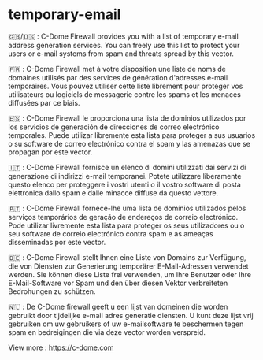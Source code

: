 # temporary-email

🇬🇧/🇺🇸 : C-Dome Firewall provides you with a list of temporary e-mail address generation services. 
You can freely use this list to protect your users or e-mail systems from spam and threats spread by this vector.

🇫🇷 : C-Dome Firewall met à votre disposition une liste de noms de domaines utilisés par des services de génération d'adresses e-mail temporaires. 
Vous pouvez utiliser cette liste librement pour protéger vos utilisateurs ou logiciels de messagerie contre les spams et les menaces diffusées par ce biais.

🇪🇸 : C-Dome Firewall le proporciona una lista de dominios utilizados por los servicios de generación de direcciones de correo electrónico temporales. 
Puede utilizar libremente esta lista para proteger a sus usuarios o su software de correo electrónico contra el spam y las amenazas que se propagan por este vector.

🇮🇹 : C-Dome Firewall fornisce un elenco di domini utilizzati dai servizi di generazione di indirizzi e-mail temporanei. 
Potete utilizzare liberamente questo elenco per proteggere i vostri utenti o il vostro software di posta elettronica dallo spam e dalle minacce diffuse da questo vettore.

🇵🇹 : C-Dome Firewall fornece-lhe uma lista de domínios utilizados pelos serviços temporários de geração de endereços de correio electrónico. 
Pode utilizar livremente esta lista para proteger os seus utilizadores ou o seu software de correio electrónico contra spam e as ameaças disseminadas por este vector.

🇩🇪 : C-Dome Firewall stellt Ihnen eine Liste von Domains zur Verfügung, die von Diensten zur Generierung temporärer E-Mail-Adressen verwendet werden. 
Sie können diese Liste frei verwenden, um Ihre Benutzer oder Ihre E-Mail-Software vor Spam und den über diesen Vektor verbreiteten Bedrohungen zu schützen.

🇳🇱 : De C-Dome firewall geeft u een lijst van domeinen die worden gebruikt door tijdelijke e-mail adres generatie diensten. 
U kunt deze lijst vrij gebruiken om uw gebruikers of uw e-mailsoftware te beschermen tegen spam en bedreigingen die via deze vector worden verspreid.


View more : https://c-dome.com
